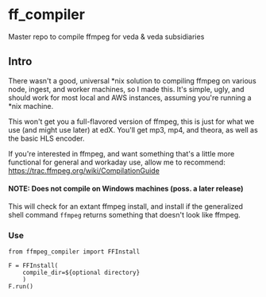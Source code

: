 # ff_compiler
Master repo to compile ffmpeg for veda & veda subsidiaries

## Intro
There wasn't a good, universal *nix solution to compiling ffmpeg on various
node, ingest, and worker machines, so I made this. It's simple, ugly, and should
work for most local and AWS instances, assuming you're running a *nix machine.


This won't get you a full-flavored version of ffmpeg, this is just for what we use 
(and might use later) at edX. You'll get mp3, mp4, and theora, as well as the 
basic HLS encoder. 

If you're interested in ffmpeg, and want something that's a little more functional
for general and workaday use, allow me to recommend:  https://trac.ffmpeg.org/wiki/CompilationGuide

#### NOTE: Does not compile on Windows machines (poss. a later release)

This will check for an extant ffmpeg install, and install if the generalized shell command `ffmpeg` returns something that doesn't look like ffmpeg.

### Use

    from ffmpeg_compiler import FFInstall

    F = FFInstall(
        compile_dir=${optional directory}
        )
    F.run()

